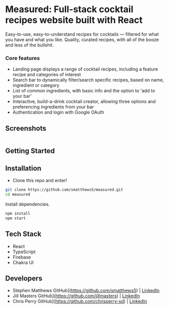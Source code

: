 # Measured: Full-stack cocktail recipes website built with React

Easy-to-use, easy-to-understand recipes for cocktails — filtered for what you have and what you like. Quality, curated recipes, with all of the booze and less of the bullshit.

### Core features

- Landing page displays a range of cocktail recipes, including a feature recipe and categories of interest
- Search bar to dynamically filter/search specific recipes, based on name, ingredient or category
- List of common ingredients, with basic info and the option to 'add to your bar'
- Interactive, build-a-drink cocktail creator, allowing three options and preferencing ingredients from your bar
- Authentication and login with Google OAuth

## Screenshots

<p align="center" height='75%' width='75%'>
  <img src="" />
</p>

## Getting Started 

## Installation

* Clone this repo and enter!
```bash
git clone https://github.com/smatthews5/measured.git
cd measured
```
Install dependencies.
```bash
npm install
npm start
```

## Tech Stack

* React
* TypeScript
* Firebase
* Chakra UI

## Developers

* Stephen Matthews GitHub](https://github.com/smatthews5) | [LinkedIn](https://www.linkedin.com/in/stephen-matthews5/)
* Jill Masters GitHub](https://github.com/jillmasters) | [LinkedIn](https://www.linkedin.com/in/jillianchuahmasters/)
* Chris Perry GitHub](https://github.com/chrisperry-sd) | [LinkedIn](https://www.linkedin.com/in/chrisdperry-sd/)
